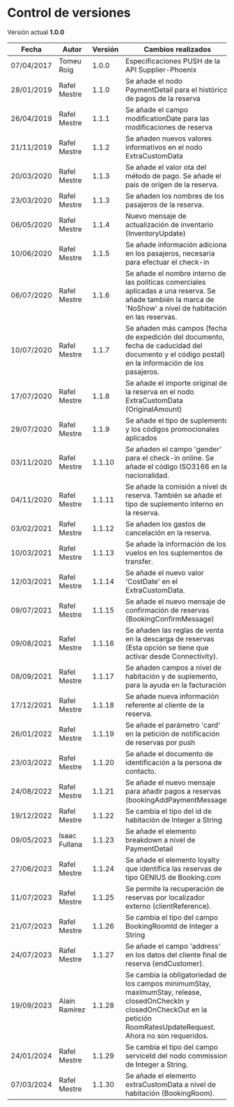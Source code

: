# Control de versiones

<aside class="notice">Versión actual <b>1.0.0</b></aside>

Fecha | Autor | Versión | Cambios realizados
--------- | ----------- |---------| ----------- 
07/04/2017 | Tomeu Roig | 1.0.0   | Especificaciones PUSH de la API Supplier-Phoenix
28/01/2019 | Rafel Mestre | 1.1.0   | Se añade el nodo PaymentDetail para el histórico de pagos de la reserva
26/04/2019 | Rafel Mestre | 1.1.1   | Se añade el campo modificationDate para las modificaciones de reserva
21/11/2019 | Rafel Mestre | 1.1.2   | Se añaden nuevos valores informativos en el nodo ExtraCustomData
20/03/2020 | Rafel Mestre | 1.1.3   | Se añade el valor ota del método de pago. Se añade el país de orígen de la reserva.
23/03/2020 | Rafel Mestre | 1.1.3   | Se añaden los nombres de los pasajeros de la reserva.
06/05/2020 | Rafel Mestre | 1.1.4   | Nuevo mensaje de actualización de inventario (InventoryUpdate)
10/06/2020 | Rafel Mestre | 1.1.5   | Se añade información adicional en los pasajeros, necesaria para efectuar el check-in
06/07/2020 | Rafel Mestre | 1.1.6   | Se añade el nombre interno de las políticas comerciales aplicadas a una reserva. Se añade también la marca de 'NoShow' a nivel de habitación, en las reservas.
10/07/2020 | Rafel Mestre | 1.1.7   | Se añaden más campos (fecha de expedición del documento, fecha de caducidad del documento y el código postal) en la información de los pasajeros.
17/07/2020 | Rafel Mestre | 1.1.8   | Se añade el importe original de la reserva en el nodo ExtraCustomData (OriginalAmount)
29/07/2020 | Rafel Mestre | 1.1.9   | Se añade el tipo de suplemento y los códigos promocionales aplicados
03/11/2020 | Rafel Mestre | 1.1.10  | Se añaden el campo 'gender' para el check-in online. Se añade el código ISO3166 en la nacionalidad.
04/11/2020 | Rafel Mestre | 1.1.11  | Se añade la comisión a nivel de reserva. También se añade el tipo de suplemento interno en la reserva.
03/02/2021 | Rafel Mestre | 1.1.12  | Se añaden los gastos de cancelación en la reserva.
10/03/2021 | Rafel Mestre | 1.1.13  | Se añade la información de los vuelos en los suplementos de transfer.
12/03/2021 | Rafel Mestre | 1.1.14  | Se añade el nuevo valor 'CostDate' en el ExtraCustomData.
09/07/2021 | Rafel Mestre | 1.1.15  | Se añade el nuevo mensaje de confirmación de reservas (BookingConfirmMessage)
09/08/2021 | Rafel Mestre | 1.1.16  | Se añaden las reglas de venta en la descarga de reservas (Esta opción se tiene que activar desde Connectivity).
08/09/2021 | Rafel Mestre | 1.1.17  | Se añaden campos a nivel de habitación y de suplemento, para la ayuda en la facturación.
17/12/2021 | Rafel Mestre | 1.1.18  | Se añade nueva información referente al cliente de la reserva.
26/01/2022 | Rafel Mestre | 1.1.19  | Se añade el parámetro 'card' en la petición de notificación de reservas por push
23/03/2022 | Rafel Mestre | 1.1.20  | Se añade el documento de identificación a la persona de contacto.
24/08/2022 | Rafel Mestre | 1.1.21  | Se añade el nuevo mensaje para añadir pagos a reservas (bookingAddPaymentMessage)
19/12/2022 | Rafel Mestre | 1.1.22  | Se cambia el tipo del id de habitación de Integer a String
09/05/2023 | Isaac Fullana | 1.1.23  | Se añade el elemento breakdown a nivel de PaymentDetail
27/06/2023 | Rafel Mestre | 1.1.24  | Se añade el elemento loyalty que identifica las reservas de tipo GENIUS de Booking.com
11/07/2023 | Rafel Mestre | 1.1.25  | Se permite la recuperación de reservas por localizador externo (clientReference).
21/07/2023 | Rafel Mestre | 1.1.26  | Se cambia el tipo del campo BookingRoomId de Integer a String
24/07/2023 | Rafel Mestre | 1.1.27  | Se añade el campo 'address' en los datos del cliente final de reserva (endCustomer).
19/09/2023 | Alain Ramirez | 1.1.28  | Se cambia la obligatoriedad de los campos minimumStay, maximumStay, release, closedOnCheckIn y closedOnCheckOut en la petición RoomRatesUpdateRequest. Ahora no son requeridos.
24/01/2024 | Rafel Mestre | 1.1.29 | Se cambia el tipo del campo serviceId del nodo commission, de Integer a String.
07/03/2024 | Rafel Mestre | 1.1.30 | Se añade el elemento extraCustomData a nivel de habitación (BookingRoom).